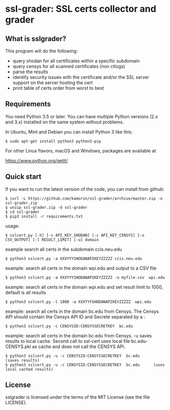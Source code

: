 ssl-grader:  SSL certs collector and grader
=======================================

What is sslgrader?
-------------------

This program will do the following:
- query shodan for all certificates within a specific subdomain 
- query censys for all scanned certificates (non ctlogs)
- parse the results
- identify security issues with the certificate and/or the SSL server support on the server hosting the cert
- print table of certs order from worst to best

Requirements
------------
You need Python 3.5 or later.  You can have multiple Python versions (2.x and 3.x) installed on the same system without problems.

In Ubuntu, Mint and Debian you can install Python 3 like this:

    $ sudo apt-get install python3 python3-pip

For other Linux flavors, macOS and Windows, packages are available at

  https://www.python.org/getit/


Quick start
-----------

If you want to run the latest version of the code, you can install from github:

    $ curl -L https://github.com/kamorin/ssl-grader/archive/master.zip -o ssl-grader.zip
    $ unzip ssl-grader.zip -d ssl-grader
    $ cd ssl-grader
    $ pip3 install -r requirements.txt

usage: 

    $ sslcert.py [-h] [-s API_KEY_SHODAN] [-c API_KEY_CENSYS] [-o CSV_OUTPUT] [-l RESULT_LIMIT] [-u] domain

example search all certs in the subdomain ccis.neu.edu

    $ python3 sslcert.py -a XXXYYYSHODANAPIKEYZZZZZ ccis.neu.edu 

example:  search all certs in the domain wpi.edu and output to a CSV file

    $ python3 sslcert.py -a XXXYYYSHODANAPIKEYZZZZZ -o myfile.csv  wpi.edu 

example:  search all certs in the domain wpi.edu and set result limit to 1000, default is all results

    $ python3 sslcert.py -l 1000 -a XXXYYYSHODANAPIKEYZZZZZ  wpi.edu 


example:  search all certs in the domain bc.edu from Censys.  The Censys API should contain the Censys API ID and Secrete separated by a :

    $ python3 sslcert.py -c CENSYSID:CENSYSSECRETKEY  bc.edu

example:  search all certs in the domain bc.edu from Censys.  -u saves results to local cache.  Second call to ssl-cert uses local file bc.edu-CENSYS.pkl as cache and does not call the CENSYS API.

    $ python3 sslcert.py -u -c CENSYSID:CENSYSSECRETKEY  bc.edu      (saves results)
    $ python3 sslcert.py -u -c CENSYSID:CENSYSSECRETKEY  bc.edu      (uses local cached results)

License
-------

sslgrader is licensed under the terms of the MIT License (see the file
LICENSE).

